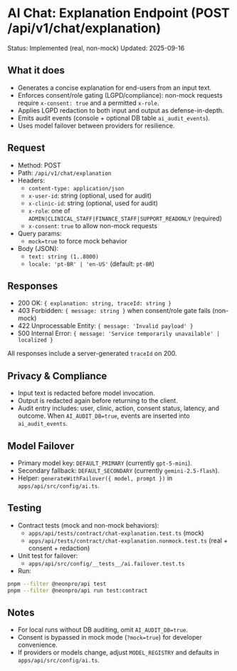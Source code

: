 # AI Chat: Explanation Endpoint (POST /api/v1/chat/explanation)

Status: Implemented (real, non-mock)
Updated: 2025-09-16

## What it does
- Generates a concise explanation for end-users from an input text.
- Enforces consent/role gating (LGPD/compliance): non-mock requests require `x-consent: true` and a permitted `x-role`.
- Applies LGPD redaction to both input and output as defense-in-depth.
- Emits audit events (console + optional DB table `ai_audit_events`).
- Uses model failover between providers for resilience.

## Request
- Method: POST
- Path: `/api/v1/chat/explanation`
- Headers:
  - `content-type: application/json`
  - `x-user-id`: string (optional, used for audit)
  - `x-clinic-id`: string (optional, used for audit)
  - `x-role`: one of `ADMIN|CLINICAL_STAFF|FINANCE_STAFF|SUPPORT_READONLY` (required)
  - `x-consent`: `true` to allow non-mock requests
- Query params:
  - `mock=true` to force mock behavior
- Body (JSON):
  - `text: string (1..8000)`
  - `locale: 'pt-BR' | 'en-US'` (default: `pt-BR`)

## Responses
- 200 OK: `{ explanation: string, traceId: string }`
- 403 Forbidden: `{ message: string }` when consent/role gate fails (non-mock)
- 422 Unprocessable Entity: `{ message: 'Invalid payload' }`
- 500 Internal Error: `{ message: 'Service temporarily unavailable' | localized }`

All responses include a server-generated `traceId` on 200.

## Privacy & Compliance
- Input text is redacted before model invocation.
- Output is redacted again before returning to the client.
- Audit entry includes: user, clinic, action, consent status, latency, and outcome. When `AI_AUDIT_DB=true`, events are inserted into `ai_audit_events`.

## Model Failover
- Primary model key: `DEFAULT_PRIMARY` (currently `gpt-5-mini`).
- Secondary fallback: `DEFAULT_SECONDARY` (currently `gemini-2.5-flash`).
- Helper: `generateWithFailover({ model, prompt })` in `apps/api/src/config/ai.ts`.

## Testing
- Contract tests (mock and non-mock behaviors):
  - `apps/api/tests/contract/chat-explanation.test.ts` (mock)
  - `apps/api/tests/contract/chat-explanation.nonmock.test.ts` (real + consent + redaction)
- Unit test for failover:
  - `apps/api/src/config/__tests__/ai.failover.test.ts`
- Run:
```bash
pnpm --filter @neonpro/api test
pnpm --filter @neonpro/api run test:contract
```

## Notes
- For local runs without DB auditing, omit `AI_AUDIT_DB=true`.
- Consent is bypassed in mock mode (`?mock=true`) for developer convenience.
- If providers or models change, adjust `MODEL_REGISTRY` and defaults in `apps/api/src/config/ai.ts`.
